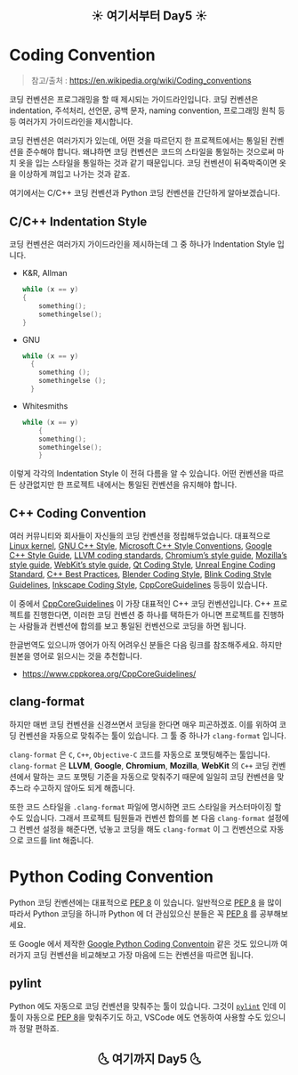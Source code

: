 
## **<div align="center"> ☀️ ️여기서부터 Day5   ☀️ </div>**

# Coding Convention

> 참고/출처 : https://en.wikipedia.org/wiki/Coding_conventions

코딩 컨벤션은 프로그래밍을 할 때 제시되는 가이드라인입니다. 코딩 컨벤션은 indentation, 주석처리, 선언문, 공백 문자, naming convention, 프로그래밍 원칙 등등 여러가지 가이드라인을 제시합니다. 

코딩 컨벤션은 여러가지가 있는데, 어떤 것을 따르던지 한 프로젝트에서는 통일된 컨벤션을 준수해야 합니다. 왜냐하면 코딩 컨벤션은 코드의 스타일을 통일하는 것으로써 마치 옷을 입는 스타일을 통일하는 것과 같기 때문입니다. 코딩 컨벤션이 뒤죽박죽이면 옷을 이상하게 껴입고 나가는 것과 같죠.

여기에서는 C/C++ 코딩 컨벤션과 Python 코딩 컨벤션을 간단하게 알아보겠습니다. 

## C/C++ Indentation Style

코딩 컨벤션은 여러가지 가이드라인을 제시하는데 그 중 하나가 Indentation Style 입니다.

- K&R, Allman

    ```c
    while (x == y)
    {
        something();
        somethingelse();
    }
    ```

- GNU

    ```c
    while (x == y)
      {
        something ();
        somethingelse ();
      }
    ```

- Whitesmiths 

    ```c
    while (x == y)
        {
        something();
        somethingelse();
        }
    ```

이렇게 각각의 Indentation Style 이 전혀 다름을 알 수 있습니다. 어떤 컨벤션을 따르든 상관없지만 한 프로젝트 내에서는 통일된 컨벤션을 유지해야 합니다.

## C++ Coding Convention

여러 커뮤니티와 회사들이 자신들의 코딩 컨벤션을 정립해두었습니다. 대표적으로 [Linux kernel](https://www.kernel.org/doc/html/v4.10/process/coding-style.html), [GNU C++ Style](https://gcc.gnu.org/wiki/CppConventions), [Microsoft C++ Style Conventions](https://docs.microsoft.com/en-us/windows/win32/stg/coding-style-conventions), [Google C++ Style Guide](https://google.github.io/styleguide/cppguide.html), [LLVM coding standards](http://llvm.org/docs/CodingStandards.html), [Chromium’s style guide](http://www.chromium.org/developers/coding-style), [Mozilla’s style guide](https://developer.mozilla.org/en-US/docs/Developer_Guide/Coding_Style), [WebKit’s style guide](http://www.webkit.org/coding/coding-style.html), [Qt Coding Style](http://wiki.qt.io/Qt_Coding_Style),   [Unreal Engine Coding Standard](https://docs.unrealengine.com/latest/INT/Programming/Development/CodingStandard/), [C++ Best Practices](http://codergears.com/QACenter/index.php?qa=questions), [Blender Coding Style](http://wiki.blender.org/index.php/Dev:Doc/Code_Style), [Blink Coding Style Guidelines](http://www.chromium.org/blink/coding-style), [Inkscape Coding Style](https://inkscape.org/en/develop/coding-style/), [CppCoreGuidelines](https://github.com/isocpp/CppCoreGuidelines/blob/master/CppCoreGuidelines.md) 등등이 있습니다. 

이 중에서 [CppCoreGuidelines](https://github.com/isocpp/CppCoreGuidelines/blob/master/CppCoreGuidelines.md) 이 가장 대표적인 C++ 코딩 컨벤션입니다. C++ 프로젝트를 진행한다면, 이러한 코딩 컨벤션 중 하나를 택하든가 아니면 프로젝트를 진행하는 사람들과 컨벤션에 합의를 보고 통일된 컨벤션으로 코딩을 하면 됩니다. 

한글번역도 있으니까 영어가 아직 어려우신 분들은 다음 링크를 참조해주세요. 하지만 원본을 영어로 읽으시는 것을 추천합니다. 

- https://www.cppkorea.org/CppCoreGuidelines/

## clang-format

하지만 매번 코딩 컨벤션을 신경쓰면서 코딩을 한다면 매우 피곤하겠죠. 이를 위하여 코딩 컨벤션을 자동으로 맞춰주는 툴이 있습니다. 그 툴 중 하나가 `clang-format` 입니다.

`clang-format` 은 `C`, `C++`, `Objective-C` 코드를 자동으로 포맷팅해주는 툴입니다. `clang-format` 은 **LLVM**, **Google**, **Chromium**, **Mozilla**, **WebKit** 의 `C++` 코딩 컨벤션에서 말하는 코드 포맷팅 기준을 자동으로 맞춰주기 때문에 일일히 코딩 컨벤션을 맞추느라 수고하지 않아도 되게 해줍니다. 

또한 코드 스타일을 `.clang-format` 파일에 명시하면 코드 스타일을 커스터마이징 할 수도 있습니다. 그래서 프로젝트 팀원들과 컨벤션 합의를 본 다음 `clang-format` 설정에 그 컨벤션 설정을 해준다면, 넋놓고 코딩을 해도 `clang-format` 이 그 컨벤션으로 자동으로 코드를 lint 해줍니다.

# Python Coding Convention

Python 코딩 컨벤션에는 대표적으로 [PEP 8](https://www.python.org/dev/peps/pep-0008/) 이 있습니다. 일반적으로 [PEP 8](https://www.python.org/dev/peps/pep-0008/) 을 많이 따라서 Python 코딩을 하니까 Python 에 더 관심있으신 분들은 꼭 [PEP 8](https://www.python.org/dev/peps/pep-0008/) 를 공부해보세요.

또 Google 에서 제작한 [Google Python Coding Conventoin](https://google.github.io/styleguide/pyguide.html) 같은 것도 있으니까 여러가지 코딩 컨벤션을 비교해보고 가장 마음에 드는 컨벤션을 따르면 됩니다.

## pylint

Python 에도 자동으로 코딩 컨벤션을 맞춰주는 툴이 있습니다. 그것이 [`pylint`](https://www.pylint.org/) 인데 이 툴이 자동으로 [PEP 8](https://www.python.org/dev/peps/pep-0008/)을 맞춰주기도 하고, VSCode 에도 연동하여 사용할 수도 있으니까 정말 편하죠.

## **<div align="center"> 🌜 ️여기까지 Day5     🌜️ </div>**
